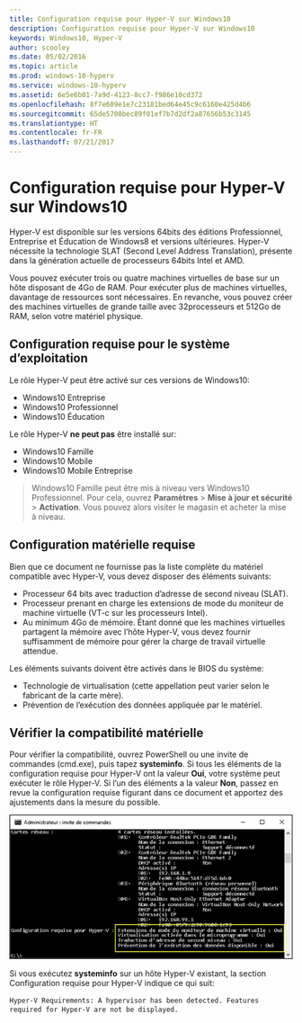 ```yaml
---
title: Configuration requise pour Hyper-V sur Windows10
description: Configuration requise pour Hyper-V sur Windows10
keywords: Windows10, Hyper-V
author: scooley
ms.date: 05/02/2016
ms.topic: article
ms.prod: windows-10-hyperv
ms.service: windows-10-hyperv
ms.assetid: 6e5e6b01-7a9d-4123-8cc7-f986e10cd372
ms.openlocfilehash: 8f7e609e1e7c23181bed64e45c9c6160e425d4b6
ms.sourcegitcommit: 65de5708bec89f01ef7b7d2df2a87656b53c3145
ms.translationtype: HT
ms.contentlocale: fr-FR
ms.lasthandoff: 07/21/2017
---
```

# Configuration requise pour Hyper-V sur Windows10

Hyper-V est disponible sur les versions 64bits des éditions Professionnel, Entreprise et Éducation de Windows8 et versions ultérieures.  Hyper-V nécessite la technologie SLAT (Second Level Address Translation), présente dans la génération actuelle de processeurs 64bits Intel et AMD.

Vous pouvez exécuter trois ou quatre machines virtuelles de base sur un hôte disposant de 4Go de RAM. Pour exécuter plus de machines virtuelles, davantage de ressources sont nécessaires. En revanche, vous pouvez créer des machines virtuelles de grande taille avec 32processeurs et 512Go de RAM, selon votre matériel physique.

## Configuration requise pour le système d’exploitation

Le rôle Hyper-V peut être activé sur ces versions de Windows10:

- Windows10 Entreprise
- Windows10 Professionnel
- Windows10 Éducation

Le rôle Hyper-V **ne peut pas** être installé sur:

- Windows10 Famille
- Windows10 Mobile
- Windows10 Mobile Entreprise

>Windows10 Famille peut être mis à niveau vers Windows10 Professionnel. Pour cela, ouvrez **Paramètres** > **Mise à jour et sécurité** > **Activation**. Vous pouvez alors visiter le magasin et acheter la mise à niveau.

## Configuration matérielle requise

Bien que ce document ne fournisse pas la liste complète du matériel compatible avec Hyper-V, vous devez disposer des éléments suivants:
    
- Processeur 64 bits avec traduction d’adresse de second niveau (SLAT).
- Processeur prenant en charge les extensions de mode du moniteur de machine virtuelle (VT-c sur les processeurs Intel).
- Au minimum 4Go de mémoire. Étant donné que les machines virtuelles partagent la mémoire avec l’hôte Hyper-V, vous devez fournir suffisamment de mémoire pour gérer la charge de travail virtuelle attendue.

Les éléments suivants doivent être activés dans le BIOS du système:
- Technologie de virtualisation (cette appellation peut varier selon le fabricant de la carte mère).
- Prévention de l’exécution des données appliquée par le matériel.

## Vérifier la compatibilité matérielle

Pour vérifier la compatibilité, ouvrez PowerShell ou une invite de commandes (cmd.exe), puis tapez **systeminfo**. Si tous les éléments de la configuration requise pour Hyper-V ont la valeur **Oui**, votre système peut exécuter le rôle Hyper-V. Si l’un des éléments a la valeur **Non**, passez en revue la configuration requise figurant dans ce document et apportez des ajustements dans la mesure du possible.

![](media/SystemInfo-upd.png)

Si vous exécutez **systeminfo** sur un hôte Hyper-V existant, la section Configuration requise pour Hyper-V indique ce qui suit:

```
Hyper-V Requirements: A hypervisor has been detected. Features required for Hyper-V are not be displayed.
```